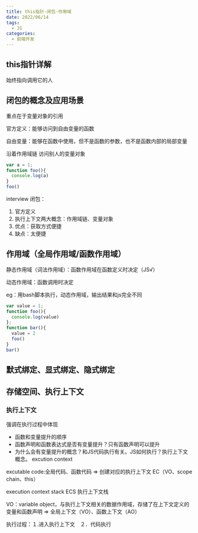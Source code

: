 ```yaml
---
title: this指针-闭包-作用域
date: 2022/06/14
tags:
  - JS
categories:
  - 前端开发
---
```


## this指针详解

始终指向调用它的人   

## 闭包的概念及应用场景

重点在于变量对象的引用

官方定义：能够访问到自由变量的函数

自由变量：能够在函数中使用，但不是函数的参数，也不是函数内部的局部变量

沿着作用域链 访问别人的变量对象
```js
var a = 1;
function foo(){
  console.log(a)
}
foo()
```

interview 闭包：
1. 官方定义
2. 执行上下文两大概念：作用域链、变量对象
3. 优点：获取方式便捷
4. 缺点：太便捷
## 作用域（全局作用域/函数作用域）

静态作用域（词法作用域）：函数作用域在函数定义时决定（JS√）

动态作用域：函数调用时决定

eg：用bash脚本执行，动态作用域，输出结果和js完全不同
```js 
var value = 1;
function foo(){
  console.log(value)
};
function bar(){
  value = 2
  foo()
}
bar()
```

## 默式绑定、显式绑定、隐式绑定

## 存储空间、执行上下文

### 执行上下文

强调在执行过程中体现

- 函数和变量提升的顺序
- 函数声明和函数表达式是否有变量提升？只有函数声明可以提升
- 为什么会有变量提升的概念？和JS代码执行有关。JS如何执行？执行上下文概念。 excution context

excutable code:全局代码、函数代码 => 创建对应的执行上下文 EC（VO、scope chain、this）

execution context stack ECS 执行上下文栈

VO：variable object，与执行上下文相关的数据作用域，存储了在上下文定义的变量和函数声明 => 全局上下文（VO）、函数上下文（AO）

执行过程：１.进入执行上下文　２．代码执行